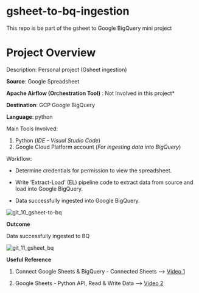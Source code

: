 # gsheet-to-bq-ingestion

This repo is be part of the gsheet to Google BigQuery mini project 

# Project Overview
Description: Personal project (Gsheet ingestion)

**Source**: Google Spreadsheet

**Apache Airflow (Orchestration Tool)** : Not Involved in this project*

**Destination**: GCP Google BigQuery 

**Language**: python 


Main Tools Involved:
1. Python (*IDE - Visual Studio Code*)
2. Google Cloud Platform account (*For ingesting data into BigQuery*)

Workflow: 

- Determine credentials for permission to view the spreadsheet.

- Write ‘Extract-Load’ (EL) pipeline code to extract data from source and load into Google BigQuery.

- Data successfully ingested into Google BigQuery.

![git_10_gsheet-to-bq](https://user-images.githubusercontent.com/116934441/219684100-2c896532-567c-4408-8c34-61abced795d9.png)

**Outcome**

Data successfully ingested to BQ

![git_11_gsheet_bq](https://user-images.githubusercontent.com/116934441/219685908-c9e56852-f4b4-4b57-b760-b691fbd7d94f.png)

**Useful Reference**

1. Connect Google Sheets & BigQuery - Connected Sheets --> [Video 1](https://www.youtube.com/watch?v=sfgaZvAmcLs)

2. Google Sheets - Python API, Read & Write Data --> [Video 2](https://www.youtube.com/watch?v=4ssigWmExak&list=LL&index=53) 

